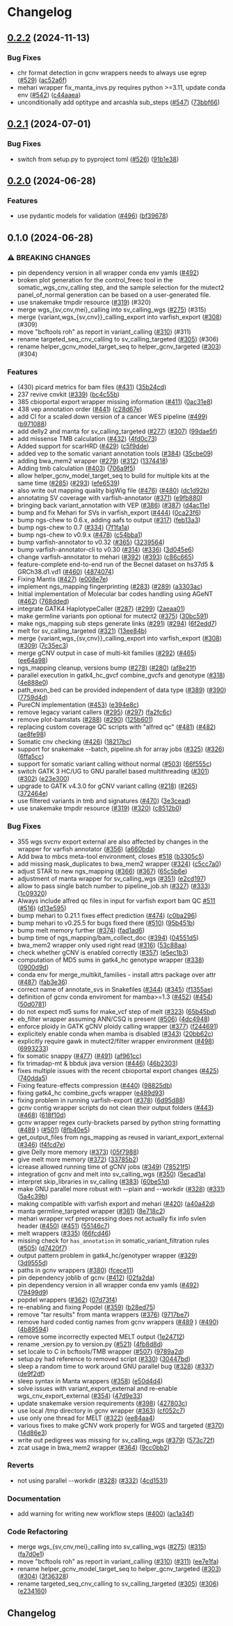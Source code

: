 # Changelog

## [0.2.2](https://github.com/bihealth/snappy-pipeline/compare/v0.2.1...v0.2.2) (2024-11-13)


### Bug Fixes

* chr format detection in gcnv wrappers needs to always use egrep ([#529](https://github.com/bihealth/snappy-pipeline/issues/529)) ([ac52a6f](https://github.com/bihealth/snappy-pipeline/commit/ac52a6f7aeab79fa9b676a281bf526af82714831))
* mehari wrapper fix_manta_invs.py requires python &gt;=3.11, update conda env ([#542](https://github.com/bihealth/snappy-pipeline/issues/542)) ([c44aaea](https://github.com/bihealth/snappy-pipeline/commit/c44aaead5583acf19fa23e89fe91c2a53013960e))
* unconditionally add optitype and arcashla sub_steps ([#547](https://github.com/bihealth/snappy-pipeline/issues/547)) ([73bbf66](https://github.com/bihealth/snappy-pipeline/commit/73bbf66c29dfdb02f7648e7f065c9826b6da05a9))

## [0.2.1](https://github.com/bihealth/snappy-pipeline/compare/v0.2.0...v0.2.1) (2024-07-01)


### Bug Fixes

* switch from setup.py to pyproject toml ([#526](https://github.com/bihealth/snappy-pipeline/issues/526)) ([91b1e38](https://github.com/bihealth/snappy-pipeline/commit/91b1e3840961ae26e88e13875ebb102c56ceebb9))

## [0.2.0](https://github.com/bihealth/snappy-pipeline/compare/v0.1.0...v0.2.0) (2024-06-28)


### Features

* use pydantic models for validation ([#496](https://github.com/bihealth/snappy-pipeline/issues/496)) ([bf39678](https://github.com/bihealth/snappy-pipeline/commit/bf3967854337522484417d8fc6e1e0ac67f0c43d))

## 0.1.0 (2024-06-28)


### ⚠ BREAKING CHANGES

* pin dependency version in all wrapper conda env yamls ([#492](https://github.com/bihealth/snappy-pipeline/issues/492))
* broken plot generation for the control_freec tool in the somatic_wgs_cnv_calling step, and the sample selection for the mutect2 panel_of_normal generation can be based on a user-generated file.
* use snakemake tmpdir resource ([#319](https://github.com/bihealth/snappy-pipeline/issues/319)) (#320)
* merge wgs_{sv,cnv,mei}_calling into sv_calling_wgs ([#275](https://github.com/bihealth/snappy-pipeline/issues/275)) (#315)
* merge {variant,wgs_{sv,cnv}}_calling_export into varfish_export ([#308](https://github.com/bihealth/snappy-pipeline/issues/308)) (#309)
* move "bcftools roh" as report in variant_calling ([#310](https://github.com/bihealth/snappy-pipeline/issues/310)) (#311)
* rename targeted_seq_cnv_calling to sv_calling_targeted ([#305](https://github.com/bihealth/snappy-pipeline/issues/305)) (#306)
* rename helper_gcnv_model_target_seq to helper_gcnv_targeted ([#303](https://github.com/bihealth/snappy-pipeline/issues/303)) (#304)

### Features

* (430) picard metrics for bam files ([#431](https://github.com/bihealth/snappy-pipeline/issues/431)) ([35b24cd](https://github.com/bihealth/snappy-pipeline/commit/35b24cd70e4352244b6d09d414c6fae761c7dece))
* 237 revive cnvkit ([#339](https://github.com/bihealth/snappy-pipeline/issues/339)) ([bc4c55b](https://github.com/bihealth/snappy-pipeline/commit/bc4c55b2b095a9a8c792cf937efd6fda87d8e09e))
* 385 cbioportal export wrapper missing information ([#411](https://github.com/bihealth/snappy-pipeline/issues/411)) ([0ac31e8](https://github.com/bihealth/snappy-pipeline/commit/0ac31e861af0edfe67c1b82d086298b2d9fc9081))
* 438 vep annotation order ([#441](https://github.com/bihealth/snappy-pipeline/issues/441)) ([c28d67e](https://github.com/bihealth/snappy-pipeline/commit/c28d67e23246d319fa88a20331d2324eee379a9f))
* add CI for a scaled down version of a cancer WES pipeline ([#499](https://github.com/bihealth/snappy-pipeline/issues/499)) ([b971088](https://github.com/bihealth/snappy-pipeline/commit/b9710883206aa9629c357940acf24bd03493fcd3))
* add delly2 and manta for sv_calling_targeted ([#277](https://github.com/bihealth/snappy-pipeline/issues/277)) ([#307](https://github.com/bihealth/snappy-pipeline/issues/307)) ([99dae5f](https://github.com/bihealth/snappy-pipeline/commit/99dae5ffc1b828b7e7b46e1fa2259223e3a5c243))
* add missense TMB calculation ([#432](https://github.com/bihealth/snappy-pipeline/issues/432)) ([4fd0c73](https://github.com/bihealth/snappy-pipeline/commit/4fd0c73c4bd75bf4aa5ef9a464713a2c5d4fada1))
* Added support for scarHRD ([#429](https://github.com/bihealth/snappy-pipeline/issues/429)) ([c5f9dde](https://github.com/bihealth/snappy-pipeline/commit/c5f9dde2d2ce8570779030c1917b3132918ad33b))
* added vep to the somatic variant annotation tools ([#384](https://github.com/bihealth/snappy-pipeline/issues/384)) ([35cbe09](https://github.com/bihealth/snappy-pipeline/commit/35cbe0974ad4d56419ae8790110e418c22ef84f7))
* adding bwa_mem2 wrapper ([#279](https://github.com/bihealth/snappy-pipeline/issues/279)) ([#312](https://github.com/bihealth/snappy-pipeline/issues/312)) ([1374418](https://github.com/bihealth/snappy-pipeline/commit/13744188bb1943b007ed3ad02a6ab6367c865fee))
* Adding tmb calculation  ([#403](https://github.com/bihealth/snappy-pipeline/issues/403)) ([706a9f5](https://github.com/bihealth/snappy-pipeline/commit/706a9f561fe96a9469fec15f232940b265266e8e))
* allow helper_gcnv_model_target_seq to build for multiple kits at the same time ([#285](https://github.com/bihealth/snappy-pipeline/issues/285)) ([#293](https://github.com/bihealth/snappy-pipeline/issues/293)) ([efe6539](https://github.com/bihealth/snappy-pipeline/commit/efe653906ec841496f9b1a8c32cfa7162b7fe242))
* also write out mapping quality bigWig file ([#476](https://github.com/bihealth/snappy-pipeline/issues/476)) ([#480](https://github.com/bihealth/snappy-pipeline/issues/480)) ([dc1d92b](https://github.com/bihealth/snappy-pipeline/commit/dc1d92b729850ac6571b1f3f9a43b9d61ff531a2))
* annotating SV coverage with varfish-annotator ([#371](https://github.com/bihealth/snappy-pipeline/issues/371)) ([e9fb880](https://github.com/bihealth/snappy-pipeline/commit/e9fb8807a1c48854ce28e8b7942e0f3b4d4a7765))
* bringing back variant_annotation with VEP ([#386](https://github.com/bihealth/snappy-pipeline/issues/386)) ([#387](https://github.com/bihealth/snappy-pipeline/issues/387)) ([d4ac11e](https://github.com/bihealth/snappy-pipeline/commit/d4ac11ea5ad84fad6b8c9ff5db69d0dd446b8fef))
* bump and fix Mehari for SVs in varfish_export ([#444](https://github.com/bihealth/snappy-pipeline/issues/444)) ([0ca23f6](https://github.com/bihealth/snappy-pipeline/commit/0ca23f645d38130ac08f85b1861ae795f62f96b2))
* bump ngs-chew to 0.6.x, adding aafs to output ([#317](https://github.com/bihealth/snappy-pipeline/issues/317)) ([feb13a3](https://github.com/bihealth/snappy-pipeline/commit/feb13a352116ce5fbe7123f9aafbe1f1122026f1))
* bump ngs-chew to 0.7 ([#334](https://github.com/bihealth/snappy-pipeline/issues/334)) ([7f1fa1a](https://github.com/bihealth/snappy-pipeline/commit/7f1fa1ae3dec9416df9c8e35e542f67df6e09811))
* bump ngs-chew to v0.9.x ([#478](https://github.com/bihealth/snappy-pipeline/issues/478)) ([c54bba1](https://github.com/bihealth/snappy-pipeline/commit/c54bba11a558ad1cb7dfa5f785b4f7b7aa526ea2))
* bump varfish-annotator to v0.32 ([#365](https://github.com/bihealth/snappy-pipeline/issues/365)) ([3239564](https://github.com/bihealth/snappy-pipeline/commit/32395640f320e3815fa0bc7953fb3a2eecff99a2))
* bump varfish-annotator-cli to v0.30 ([#314](https://github.com/bihealth/snappy-pipeline/issues/314)) ([#336](https://github.com/bihealth/snappy-pipeline/issues/336)) ([3d045e6](https://github.com/bihealth/snappy-pipeline/commit/3d045e6ad791823b3e6b28f5cf3e2b541c70bf17))
* change varfish-annotator to mehari ([#392](https://github.com/bihealth/snappy-pipeline/issues/392)) ([#393](https://github.com/bihealth/snappy-pipeline/issues/393)) ([c86c665](https://github.com/bihealth/snappy-pipeline/commit/c86c665b8132e462c7916c67c171192abaff4a43))
* feature-complete end-to-end run of the Becnel dataset on hs37d5 & GRCh38.d1.vd1 ([#460](https://github.com/bihealth/snappy-pipeline/issues/460)) ([4874074](https://github.com/bihealth/snappy-pipeline/commit/4874074d8200ac33d29377ce1a812dfbb48adc31))
* Fixing Mantis ([#427](https://github.com/bihealth/snappy-pipeline/issues/427)) ([e008e7e](https://github.com/bihealth/snappy-pipeline/commit/e008e7edc42371eaee00e3a3861816f2ddfdb39c))
* implement ngs_mapping fingerprinting ([#283](https://github.com/bihealth/snappy-pipeline/issues/283)) ([#289](https://github.com/bihealth/snappy-pipeline/issues/289)) ([a3303ac](https://github.com/bihealth/snappy-pipeline/commit/a3303ac4964c988c88c5342712046189cab77183))
* Initial implementation of Molecular bar codes handling using AGeNT ([#462](https://github.com/bihealth/snappy-pipeline/issues/462)) ([768dded](https://github.com/bihealth/snappy-pipeline/commit/768dded3bdfc3d86a1029b88bf2e25c224eee8ee))
* integrate GATK4 HaplotypeCaller ([#287](https://github.com/bihealth/snappy-pipeline/issues/287)) ([#299](https://github.com/bihealth/snappy-pipeline/issues/299)) ([2aeaa01](https://github.com/bihealth/snappy-pipeline/commit/2aeaa01249dd79e654acb5455bf49221f0c211a5))
* make germline variants pon optional for mutect2 ([#375](https://github.com/bihealth/snappy-pipeline/issues/375)) ([30bc591](https://github.com/bihealth/snappy-pipeline/commit/30bc591cdf23ebc5ffe288e6bcd76e00311256d3))
* make ngs_mapping sub steps generate links ([#291](https://github.com/bihealth/snappy-pipeline/issues/291)) ([#294](https://github.com/bihealth/snappy-pipeline/issues/294)) ([6f2edd7](https://github.com/bihealth/snappy-pipeline/commit/6f2edd74f423ed7c65776e4f3943f228fca79990))
* melt for sv_calling_targeted ([#321](https://github.com/bihealth/snappy-pipeline/issues/321)) ([13ee84b](https://github.com/bihealth/snappy-pipeline/commit/13ee84b60bdf3e168d8d3dea55425314decf59f6))
* merge {variant,wgs_{sv,cnv}}_calling_export into varfish_export ([#308](https://github.com/bihealth/snappy-pipeline/issues/308)) ([#309](https://github.com/bihealth/snappy-pipeline/issues/309)) ([7c35ec3](https://github.com/bihealth/snappy-pipeline/commit/7c35ec38d6f861b5ee53e5afed8ccffc3c78dce0))
* merge gCNV output in case of multi-kit families ([#292](https://github.com/bihealth/snappy-pipeline/issues/292)) ([#465](https://github.com/bihealth/snappy-pipeline/issues/465)) ([ee64a98](https://github.com/bihealth/snappy-pipeline/commit/ee64a98a6c29d307b997209d66b5289e39e88621))
* ngs_mapping cleanup, versions bump ([#278](https://github.com/bihealth/snappy-pipeline/issues/278)) ([#280](https://github.com/bihealth/snappy-pipeline/issues/280)) ([af8e21f](https://github.com/bihealth/snappy-pipeline/commit/af8e21f264ab93f143d4e7d5b89ee1d99889f247))
* parallel execution in gatk4_hc_gvcf combine_gvcfs and genotype ([#318](https://github.com/bihealth/snappy-pipeline/issues/318)) ([4e888e0](https://github.com/bihealth/snappy-pipeline/commit/4e888e068e96d81c646112fb5d16305fa0ea5ab8))
* path_exon_bed can be provided independent of data type ([#389](https://github.com/bihealth/snappy-pipeline/issues/389)) ([#390](https://github.com/bihealth/snappy-pipeline/issues/390)) ([7759d4d](https://github.com/bihealth/snappy-pipeline/commit/7759d4dfa9487ecae72fc4841b8b086ecb7bec0d))
* PureCN implementation ([#453](https://github.com/bihealth/snappy-pipeline/issues/453)) ([e394e8c](https://github.com/bihealth/snappy-pipeline/commit/e394e8cd4bd76eef4725bbaa9ff7711ab5aa9dcc))
* remove legacy variant callers ([#295](https://github.com/bihealth/snappy-pipeline/issues/295)) ([#297](https://github.com/bihealth/snappy-pipeline/issues/297)) ([fa2fc6c](https://github.com/bihealth/snappy-pipeline/commit/fa2fc6c4e8fc2a9797325a09fa06401d43e35cd9))
* remove plot-bamstats ([#288](https://github.com/bihealth/snappy-pipeline/issues/288)) ([#290](https://github.com/bihealth/snappy-pipeline/issues/290)) ([125b601](https://github.com/bihealth/snappy-pipeline/commit/125b6013892f502bbce336403a821395e60b16b0))
* replacing custom coverage QC scripts with "alfred qc" ([#481](https://github.com/bihealth/snappy-pipeline/issues/481)) ([#482](https://github.com/bihealth/snappy-pipeline/issues/482)) ([ae8fe98](https://github.com/bihealth/snappy-pipeline/commit/ae8fe9859a54690ed4908f8d1a20dd57418f96e0))
* Somatic cnv checking ([#426](https://github.com/bihealth/snappy-pipeline/issues/426)) ([18217bc](https://github.com/bihealth/snappy-pipeline/commit/18217bc72a36b2a7dc35cecf2cc3a2d07456f836))
* support for snakemake --batch, pipeline.sh for array jobs ([#325](https://github.com/bihealth/snappy-pipeline/issues/325)) ([#326](https://github.com/bihealth/snappy-pipeline/issues/326)) ([6ffa5cc](https://github.com/bihealth/snappy-pipeline/commit/6ffa5ccb8edad9f4d73aada1feca01c933844f8e))
* support for somatic variant calling without normal ([#503](https://github.com/bihealth/snappy-pipeline/issues/503)) ([66f555c](https://github.com/bihealth/snappy-pipeline/commit/66f555c40caf5b4b1e2e4c17bf6ffc8169ba8baf))
* switch GATK 3 HC/UG to GNU parallel based multithreading ([#301](https://github.com/bihealth/snappy-pipeline/issues/301)) ([#302](https://github.com/bihealth/snappy-pipeline/issues/302)) ([e23e300](https://github.com/bihealth/snappy-pipeline/commit/e23e3006da2b3167746162f3ef072ccc4c6d9b45))
* upgrade to GATK v4.3.0 for gCNV variant calling ([#218](https://github.com/bihealth/snappy-pipeline/issues/218)) ([#265](https://github.com/bihealth/snappy-pipeline/issues/265)) ([372464e](https://github.com/bihealth/snappy-pipeline/commit/372464eac8bdb9500499676fdb735bc75ad54e26))
* use filtered variants in tmb and signatures ([#470](https://github.com/bihealth/snappy-pipeline/issues/470)) ([3e3cead](https://github.com/bihealth/snappy-pipeline/commit/3e3cead3a9ea02484a0d7d065722282ee3f4f112))
* use snakemake tmpdir resource ([#319](https://github.com/bihealth/snappy-pipeline/issues/319)) ([#320](https://github.com/bihealth/snappy-pipeline/issues/320)) ([c8512b0](https://github.com/bihealth/snappy-pipeline/commit/c8512b0b9c7f3eaece974973a916b96eee65dd01))


### Bug Fixes

* 355 wgs svcnv export external are also affected by changes in the wrapper for varfish annotator ([#356](https://github.com/bihealth/snappy-pipeline/issues/356)) ([a660bda](https://github.com/bihealth/snappy-pipeline/commit/a660bda9ca3a7478b68f9ad6c16c9f7a49f18cc1))
* Add bwa to mbcs meta-tool environment, closes [#518](https://github.com/bihealth/snappy-pipeline/issues/518) ([b3305c5](https://github.com/bihealth/snappy-pipeline/commit/b3305c5bf918b10b9b1240a4108e08d2c03383f8))
* add missing mask_duplicates to bwa_mem2 wrapper ([#324](https://github.com/bihealth/snappy-pipeline/issues/324)) ([c5cc7a0](https://github.com/bihealth/snappy-pipeline/commit/c5cc7a0504f0ed06565331cfe61f343ec46a42de))
* adjust STAR to new ngs_mapping ([#366](https://github.com/bihealth/snappy-pipeline/issues/366)) ([#367](https://github.com/bihealth/snappy-pipeline/issues/367)) ([65c5b6e](https://github.com/bihealth/snappy-pipeline/commit/65c5b6ee683a84c06e502af4ed185e4927118589))
* adjustment of manta wrapper for sv_calling_wgs ([#351](https://github.com/bihealth/snappy-pipeline/issues/351)) ([e2cd197](https://github.com/bihealth/snappy-pipeline/commit/e2cd19700e55e1bfc3936a0d5b9a16ed5ddcdc4f))
* allow to pass single batch number to pipeline_job.sh ([#327](https://github.com/bihealth/snappy-pipeline/issues/327)) ([#333](https://github.com/bihealth/snappy-pipeline/issues/333)) ([1c09320](https://github.com/bihealth/snappy-pipeline/commit/1c09320373b8ab84d65f0f3fe611844fea5705e4))
* Always include alfred qc files in input for varfish export bam QC [#511](https://github.com/bihealth/snappy-pipeline/issues/511) ([#516](https://github.com/bihealth/snappy-pipeline/issues/516)) ([d13e595](https://github.com/bihealth/snappy-pipeline/commit/d13e59526dd382c51a3065d0c1e6ca68b59a92f7))
* bump mehari to 0.21.1 fixes effect prediction ([#474](https://github.com/bihealth/snappy-pipeline/issues/474)) ([c0ba296](https://github.com/bihealth/snappy-pipeline/commit/c0ba2964b4c28bbef154f65fcb7afed324ffe3ca))
* bump mehari to v0.25.5 for bugs fixed there ([#510](https://github.com/bihealth/snappy-pipeline/issues/510)) ([95b451b](https://github.com/bihealth/snappy-pipeline/commit/95b451b1b259b24c29b0f9453a521fcc2f1b92ba))
* bump melt memory further ([#374](https://github.com/bihealth/snappy-pipeline/issues/374)) ([fad1ad6](https://github.com/bihealth/snappy-pipeline/commit/fad1ad6ec184882ef138ee186a2f9a0cf6a11cf5))
* bump time of ngs_mapping/bam_collect_doc ([#394](https://github.com/bihealth/snappy-pipeline/issues/394)) ([04551d5](https://github.com/bihealth/snappy-pipeline/commit/04551d5ed26b31e6c822df1a1fe6d83587edec74))
* bwa_mem2 wrapper only used right read ([#316](https://github.com/bihealth/snappy-pipeline/issues/316)) ([53c88aa](https://github.com/bihealth/snappy-pipeline/commit/53c88aaf784f07125e697d35faf330f58186613e))
* check whether gCNV is enabled correctly ([#357](https://github.com/bihealth/snappy-pipeline/issues/357)) ([e5ec1b3](https://github.com/bihealth/snappy-pipeline/commit/e5ec1b367f6bcf0d86be45de093e488f9b255ac2))
* computation of MD5 sums in gatk4_hc genotype wrapper ([#338](https://github.com/bihealth/snappy-pipeline/issues/338)) ([0900d9d](https://github.com/bihealth/snappy-pipeline/commit/0900d9d5c4fa96230a7c622d118e86ed19b8e5a8))
* conda env for merge_multikit_families - install attrs package over attr ([#487](https://github.com/bihealth/snappy-pipeline/issues/487)) ([fab3e36](https://github.com/bihealth/snappy-pipeline/commit/fab3e3687e165acf76114b1a025a07c2542c3d2f))
* correct name of annotate_svs in Snakefiles ([#344](https://github.com/bihealth/snappy-pipeline/issues/344)) ([#345](https://github.com/bihealth/snappy-pipeline/issues/345)) ([f1355ae](https://github.com/bihealth/snappy-pipeline/commit/f1355ae88673bc291b938e7806b3838bf5abdbe5))
* definition of gcnv conda enviroment for mamba&gt;=1.3 ([#452](https://github.com/bihealth/snappy-pipeline/issues/452)) ([#454](https://github.com/bihealth/snappy-pipeline/issues/454)) ([50d0781](https://github.com/bihealth/snappy-pipeline/commit/50d0781373014eec97b2e993bb630ed922bb0847))
* do not expect md5 sums for make_vcf step of melt ([#323](https://github.com/bihealth/snappy-pipeline/issues/323)) ([65b45bd](https://github.com/bihealth/snappy-pipeline/commit/65b45bdc5c9dd197c32c5ed98668c639b4c3e0b8))
* eb_filter wrapper assuming ANN/CSQ is present ([#506](https://github.com/bihealth/snappy-pipeline/issues/506)) ([4dc4948](https://github.com/bihealth/snappy-pipeline/commit/4dc49488cc0d04899e2202a6c6613d852c1d3197))
* enforce ploidy in GATK gCNV ploidy calling wrapper ([#377](https://github.com/bihealth/snappy-pipeline/issues/377)) ([f244691](https://github.com/bihealth/snappy-pipeline/commit/f2446915e4f4b7da25ac09d74005b366bc1806f3))
* explicitely enable conda when mamba is disabled ([#343](https://github.com/bihealth/snappy-pipeline/issues/343)) ([20bb62c](https://github.com/bihealth/snappy-pipeline/commit/20bb62cd2ae7fc7ed8f795133946b7a709504363))
* explicitly require gawk in mutect2/filter wrapper environment ([#498](https://github.com/bihealth/snappy-pipeline/issues/498)) ([6993233](https://github.com/bihealth/snappy-pipeline/commit/6993233bc8b50641860d8a4bfc70b21a4ff09076))
* fix somatic snappy ([#477](https://github.com/bihealth/snappy-pipeline/issues/477)) ([#491](https://github.com/bihealth/snappy-pipeline/issues/491)) ([af961cc](https://github.com/bihealth/snappy-pipeline/commit/af961cca3ef4d8c7a5a4a2ec08c3161260ce9f5e))
* fix trimadap-mt & bbduk java version ([#446](https://github.com/bihealth/snappy-pipeline/issues/446)) ([46b2303](https://github.com/bihealth/snappy-pipeline/commit/46b2303d4ec185409dc028fa1d1d15b3d2238507))
* fixes multiple issues with the recent cbioportal export changes ([#425](https://github.com/bihealth/snappy-pipeline/issues/425)) ([740dda5](https://github.com/bihealth/snappy-pipeline/commit/740dda551cf71e49faa31c8fd76ed46aad0dc91c))
* Fixing feature-effects compression ([#440](https://github.com/bihealth/snappy-pipeline/issues/440)) ([98825db](https://github.com/bihealth/snappy-pipeline/commit/98825db29d3583780b6543b9f5456e0be5e9978b))
* fixing gatk4_hc combine_gvcfs wrapper ([e489d93](https://github.com/bihealth/snappy-pipeline/commit/e489d93064956976af311bb6efb53d3335816fcd))
* fixing problem in running varfish-export ([#378](https://github.com/bihealth/snappy-pipeline/issues/378)) ([6d95d88](https://github.com/bihealth/snappy-pipeline/commit/6d95d885e0dda562f6812ebce65d0ee447398e33))
* gcnv contig wrapper scripts do not clean their output folders ([#443](https://github.com/bihealth/snappy-pipeline/issues/443)) ([#468](https://github.com/bihealth/snappy-pipeline/issues/468)) ([618f10d](https://github.com/bihealth/snappy-pipeline/commit/618f10d6ebdd77b40c2d65d506e685ed6139a0fe))
* gcnv wrapper regex curly-brackets parsed by python string formatting ([#489](https://github.com/bihealth/snappy-pipeline/issues/489) ) ([#501](https://github.com/bihealth/snappy-pipeline/issues/501)) ([8fb40e5](https://github.com/bihealth/snappy-pipeline/commit/8fb40e53e4f1413e9c03dc2177eb1f5008b3dbd0))
* get_output_files from ngs_mapping as reused in variant_export_external ([#346](https://github.com/bihealth/snappy-pipeline/issues/346)) ([f4fcd7e](https://github.com/bihealth/snappy-pipeline/commit/f4fcd7ea9d783c82db3d5885255645d8dc20599f))
* give Delly more memory ([#373](https://github.com/bihealth/snappy-pipeline/issues/373)) ([05f7988](https://github.com/bihealth/snappy-pipeline/commit/05f79887478e4f07b89b228893eda547a250d290))
* give melt more memory ([#372](https://github.com/bihealth/snappy-pipeline/issues/372)) ([33785b2](https://github.com/bihealth/snappy-pipeline/commit/33785b22530419fa4b628abf08918ac84c6eeb10))
* icrease allowed running time of gCNV jobs ([#349](https://github.com/bihealth/snappy-pipeline/issues/349)) ([78521f5](https://github.com/bihealth/snappy-pipeline/commit/78521f57aabdfa0876f648a01463ab4b8734ebd4))
* integration of gcnv and melt into sv_calling_wgs ([#350](https://github.com/bihealth/snappy-pipeline/issues/350)) ([5ecad1a](https://github.com/bihealth/snappy-pipeline/commit/5ecad1a230a386b818cefb6484930b122496ce0c))
* interpret skip_libraries in sv_calling ([#383](https://github.com/bihealth/snappy-pipeline/issues/383)) ([60be51d](https://github.com/bihealth/snappy-pipeline/commit/60be51da58916ff19bd80f2b4bb4277d9bbca986))
* make GNU parallel more robust with --plain and --workdir ([#328](https://github.com/bihealth/snappy-pipeline/issues/328)) ([#331](https://github.com/bihealth/snappy-pipeline/issues/331)) ([5a4c39b](https://github.com/bihealth/snappy-pipeline/commit/5a4c39b73f1e89814ba82b0293cf8c5349faa117))
* making compatible with varfish export and mehari ([#420](https://github.com/bihealth/snappy-pipeline/issues/420)) ([a40a42d](https://github.com/bihealth/snappy-pipeline/commit/a40a42da3762f8f06a89d67b46e3f817a2f135bb))
* manta germline_targeted wrapper ([#361](https://github.com/bihealth/snappy-pipeline/issues/361)) ([8e718c2](https://github.com/bihealth/snappy-pipeline/commit/8e718c23ca25c78cdc5cb344d51e879074356a1d))
* mehari wrapper vcf preprocessing does not actually fix info svlen header ([#450](https://github.com/bihealth/snappy-pipeline/issues/450)) ([#451](https://github.com/bihealth/snappy-pipeline/issues/451)) ([55146c7](https://github.com/bihealth/snappy-pipeline/commit/55146c7f50fb22f38609b40b3e91cf891bbcaf87))
* melt wrappers ([#335](https://github.com/bihealth/snappy-pipeline/issues/335)) ([66fcd46](https://github.com/bihealth/snappy-pipeline/commit/66fcd46539c0ee041788c02d7fc970ae0fe3af5f))
* missing check for `has_annotation` in somatic_variant_filtration rules ([#505](https://github.com/bihealth/snappy-pipeline/issues/505)) ([d7420f7](https://github.com/bihealth/snappy-pipeline/commit/d7420f74c5bb5863b67e591e363bf1d68d90ee7b))
* output pattern problem in gatk4_hc/genotyper wrapper ([#329](https://github.com/bihealth/snappy-pipeline/issues/329)) ([3d9555d](https://github.com/bihealth/snappy-pipeline/commit/3d9555d5cfa11bad7f2e73987ef7ed0b1fe5889c))
* paths in gcnv wrappers ([#380](https://github.com/bihealth/snappy-pipeline/issues/380)) ([fcece11](https://github.com/bihealth/snappy-pipeline/commit/fcece112fb7de1560be3f9e1b0304ee8d7014795))
* pin dependency joblib of gcnv ([#412](https://github.com/bihealth/snappy-pipeline/issues/412)) ([02fa2da](https://github.com/bihealth/snappy-pipeline/commit/02fa2daa08ee9eaf68d5091765c9fcb03b989820))
* pin dependency version in all wrapper conda env yamls ([#492](https://github.com/bihealth/snappy-pipeline/issues/492)) ([79499d9](https://github.com/bihealth/snappy-pipeline/commit/79499d9a8c16fee7ad519c8029cc94e5de31029d))
* popdel wrappers ([#362](https://github.com/bihealth/snappy-pipeline/issues/362)) ([07d73f4](https://github.com/bihealth/snappy-pipeline/commit/07d73f40bff5656ff4f27224d584e9e9142bcc41))
* re-enabling and fixing Popdel ([#359](https://github.com/bihealth/snappy-pipeline/issues/359)) ([b28ed75](https://github.com/bihealth/snappy-pipeline/commit/b28ed7531e442657480ddd446da7737c7ecdd053))
* remove "tar results" from manta wrappers ([#376](https://github.com/bihealth/snappy-pipeline/issues/376)) ([9717be7](https://github.com/bihealth/snappy-pipeline/commit/9717be72dfb0a3536378ef726cdd93750f862e9b))
* remove hard coded contig names from gcnv wrappers ([#489](https://github.com/bihealth/snappy-pipeline/issues/489) ) ([#490](https://github.com/bihealth/snappy-pipeline/issues/490)) ([4b89594](https://github.com/bihealth/snappy-pipeline/commit/4b895943f141445a22fdb6de9acf44789fdc097a))
* remove some incorrectly expected MELT output ([1e24712](https://github.com/bihealth/snappy-pipeline/commit/1e24712b2ab0cc56725ff26288998c0aa06877e2))
* rename _version.py to version.py ([#521](https://github.com/bihealth/snappy-pipeline/issues/521)) ([4fb8d8d](https://github.com/bihealth/snappy-pipeline/commit/4fb8d8d7f8371c6c4332b6ef58c5cc2a8db52225))
* set locale to C in bcftools/TMB wrapper ([#507](https://github.com/bihealth/snappy-pipeline/issues/507)) ([9789a2d](https://github.com/bihealth/snappy-pipeline/commit/9789a2d70f5f7ed025f9a66bdae03b6bb63abda7))
* setup.py had reference to removed script ([#330](https://github.com/bihealth/snappy-pipeline/issues/330)) ([30447bd](https://github.com/bihealth/snappy-pipeline/commit/30447bd0051b3c2182743ed50be0fed35719db7a))
* sleep a random time to work around GNU parallel bug ([#328](https://github.com/bihealth/snappy-pipeline/issues/328)) ([#337](https://github.com/bihealth/snappy-pipeline/issues/337)) ([de9f2df](https://github.com/bihealth/snappy-pipeline/commit/de9f2df88f2231c701f96942ba845d86e85c0d2a))
* sleep syntax in Manta wrappers ([#358](https://github.com/bihealth/snappy-pipeline/issues/358)) ([e50d4d4](https://github.com/bihealth/snappy-pipeline/commit/e50d4d49046fb5f93bbd450da4e93c61e2adeb24))
* solve issues with variant_export_external and re-enable wgs_cnv_export_external ([#354](https://github.com/bihealth/snappy-pipeline/issues/354)) ([47d9e33](https://github.com/bihealth/snappy-pipeline/commit/47d9e33033dde889f73ee244a691533fe66ba211))
* update snakemake version requirements ([#398](https://github.com/bihealth/snappy-pipeline/issues/398)) ([427803c](https://github.com/bihealth/snappy-pipeline/commit/427803c86243ca3bc4c55951020195cb548bd803))
* use local /tmp directory in gcnv wrapper ([#363](https://github.com/bihealth/snappy-pipeline/issues/363)) ([cf052c7](https://github.com/bihealth/snappy-pipeline/commit/cf052c71a81645b3a5b0d77d3be0437ea6477852))
* use only one thread for MELT ([#322](https://github.com/bihealth/snappy-pipeline/issues/322)) ([ee84aa4](https://github.com/bihealth/snappy-pipeline/commit/ee84aa4d1253f71fabbbc7ae95648aeb56c9586d))
* various fixes to make gCNV work properly for WGS and targeted ([#370](https://github.com/bihealth/snappy-pipeline/issues/370)) ([14d86e3](https://github.com/bihealth/snappy-pipeline/commit/14d86e3b312c7432e5c69d818197f54e66950833))
* write out pedigrees was missing for sv_calling_wgs ([#379](https://github.com/bihealth/snappy-pipeline/issues/379)) ([573c72f](https://github.com/bihealth/snappy-pipeline/commit/573c72fd2c99df7c533837eb9af98c6a84031594))
* zcat usage in bwa_mem2 wrapper ([#364](https://github.com/bihealth/snappy-pipeline/issues/364)) ([9cc0bb2](https://github.com/bihealth/snappy-pipeline/commit/9cc0bb2092b02f45c09ac619bd8f745cf92bf29f))


### Reverts

* not using parallel --workdir ([#328](https://github.com/bihealth/snappy-pipeline/issues/328)) ([#332](https://github.com/bihealth/snappy-pipeline/issues/332)) ([4cd1531](https://github.com/bihealth/snappy-pipeline/commit/4cd1531c17041d6c843ab55201ec54b1d2b2297c))


### Documentation

* add warning for writing new workflow steps ([#400](https://github.com/bihealth/snappy-pipeline/issues/400)) ([ac1a34f](https://github.com/bihealth/snappy-pipeline/commit/ac1a34f44addde7a654a8df991a964c2d41dda37))


### Code Refactoring

* merge wgs_{sv,cnv,mei}_calling into sv_calling_wgs ([#275](https://github.com/bihealth/snappy-pipeline/issues/275)) ([#315](https://github.com/bihealth/snappy-pipeline/issues/315)) ([fa7d0e1](https://github.com/bihealth/snappy-pipeline/commit/fa7d0e165179c31e4216082a9dd33d0a8fb06a64))
* move "bcftools roh" as report in variant_calling ([#310](https://github.com/bihealth/snappy-pipeline/issues/310)) ([#311](https://github.com/bihealth/snappy-pipeline/issues/311)) ([ee7e1fa](https://github.com/bihealth/snappy-pipeline/commit/ee7e1faffb471a800dbcc8736679f96b25f2b4f6))
* rename helper_gcnv_model_target_seq to helper_gcnv_targeted ([#303](https://github.com/bihealth/snappy-pipeline/issues/303)) ([#304](https://github.com/bihealth/snappy-pipeline/issues/304)) ([3f36328](https://github.com/bihealth/snappy-pipeline/commit/3f363282c5e62c6318aad10fd8897e76e3391d95))
* rename targeted_seq_cnv_calling to sv_calling_targeted ([#305](https://github.com/bihealth/snappy-pipeline/issues/305)) ([#306](https://github.com/bihealth/snappy-pipeline/issues/306)) ([e234160](https://github.com/bihealth/snappy-pipeline/commit/e2341602d27da33d56f864dd2c96fa3cad759e78))

## Changelog
